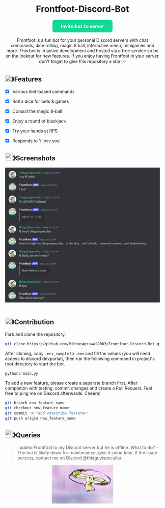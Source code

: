 <div align="center">
  <h1 align="center">Frontfoot-Discord-Bot</h1>
<p align="center">

[<img src="images/button.png" height="40"/>](https://discord.com/oauth2/authorize?client_id=1175204727500312616)

</p>

<p align="center">
    Frontfoot is a fun bot for your personal Discord servers with chat commands, dice rolling, magic 8 ball, interactive menu, minigames and more. This bot is in active development and hosted via a free service so be on the lookout for new features. If you enjoy having Frontfoot in your server, don't forget to give this repository a star! ⭐
</p>

</div>


<!-- ABOUT THE PROJECT -->

## <img src="https://cdn.discordapp.com/emojis/852881450667081728.gif" width="20px" height="20px">》Features
- [x] Various text-based commands
- [x] Roll a dice for bets & games
- [x] Consult the magic 8-ball
- [x] Enjoy a round of blackjack
- [x] Try your hands at RPS 
- [x] Responds to 'i love you'


## <img src="https://cdn.discordapp.com/emojis/1009754836314628146.gif" width="25px" height="25px">》Screenshots
<div>
    <img src="images/screenshot.png" /><br /><br />
</div>

## <img src="https://cdn.discordapp.com/emojis/852881450667081728.gif" width="20px" height="20px">》Contribution


Fork and clone the repository.
```bash
git clone https://github.com/VibhorAgrawal2003/Frontfoot-Discord-Bot.git
```

After cloning, copy `.env_sample` to `.env` and fill the values (you will need access to discord devportal), then run the following command in project's root directory to start the bot.

```bash
python3 main.py
```

To add a new feature, please create a separate branch first. After completion with testing, commit changes and create a Pull Request. Feel free to ping me on Discord afterwards. Cheers!

```bash
git branch new_feature_name
git checkout new_feature_name
git commit -m "add <describe feature>"
git push origin new_feature_name
```


## <img src="https://cdn.discordapp.com/emojis/1009754836314628146.gif" width="25px" height="25px">》Queries

> I added Frontfoot to my Discord server but he is offline. What to do?
-The bot is likely down for maintenance, give it some time, if the issue persists, contact me on Discord @thisguyispeculiar.


<div align="center">
    <img width="200px" src="images/tmon.gif" />
</div>
